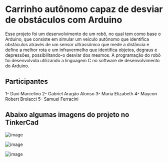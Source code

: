# Carrinho autônomo capaz de desviar de obstáculos com Arduino

Esse projeto foi um desenvolvimento de um robô, no qual tem como base o Arduino, que consiste em simular um veículo autônomo que identifica obstáculos através de um sensor ultrassônico que mede a distância e define a melhor rota e um infravermelho que identifica objetos, degraus e depressões, possibilitando-o desviar dos mesmos. A programação do robô foi desenvolvida utilizando a linguagem C no software de desenvolvimento do Arduino.

## Participantes
1- Davi Marcelino
2- Gabriel Aragão Alonso
3- Maria Elizabeth
4- Maycon Robert Brolacci
5- Samuel Ferracini

## Abaixo algumas imagens do projeto no TinkerCad

![image](https://user-images.githubusercontent.com/25436067/112561976-14a6ba00-8db5-11eb-9cec-806167113fe9.png)

![image](https://user-images.githubusercontent.com/25436067/112561998-1e302200-8db5-11eb-8268-9fe931bfdc8c.png)

![image](https://user-images.githubusercontent.com/25436067/112562027-2be5a780-8db5-11eb-9049-41b76e86ecbd.png)

